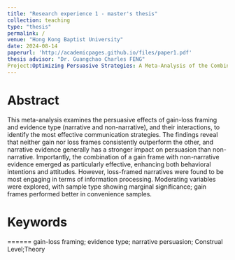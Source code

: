 ```yaml
---
title: "Research experience 1 - master's thesis"
collection: teaching
type: "thesis"
permalink: /
venue: "Hong Kong Baptist University"
date: 2024-08-14
paperurl: 'http://academicpages.github.io/files/paper1.pdf'
thesis advisor: "Dr. Guangchao Charles FENG"
Project:Optimizing Persuasive Strategies: A Meta-Analysis of the Combined Effects of Gain-Loss Framing and Evidence Type
---
```


Abstract
======
This meta-analysis examines the persuasive effects of gain-loss framing and evidence type (narrative and non-narrative), and their interactions, to identify the most effective communication strategies. The findings reveal that neither gain nor loss frames consistently outperform the other, and narrative evidence generally has a stronger impact on persuasion than non-narrative. Importantly, the combination of a gain frame with non-narrative evidence emerged as particularly effective, enhancing both behavioral intentions and attitudes. However, loss-framed narratives were found to be most engaging in terms of information processing. Moderating variables were explored, with sample type showing marginal significance; gain frames performed better in convenience samples.

Keywords
======
======
gain-loss framing; evidence type; narrative persuasion; Construal Level;Theory
